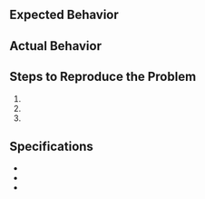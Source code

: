 ## Expected Behavior


## Actual Behavior


## Steps to Reproduce the Problem

  1.
  1.
  1.

## Specifications

  -
  -
  -
